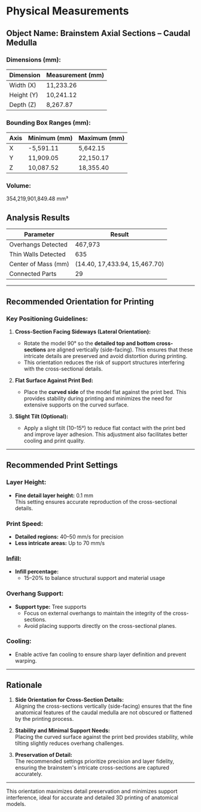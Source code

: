 
# Physical Measurements

## Object Name: Brainstem Axial Sections – Caudal Medulla

### Dimensions (mm):
| Dimension  | Measurement (mm) |
|------------|------------------|
| Width (X)  | 11,233.26        |
| Height (Y) | 10,241.12        |
| Depth (Z)  | 8,267.87         |

### Bounding Box Ranges (mm):
| Axis | Minimum (mm) | Maximum (mm) |
|------|--------------|--------------|
| X    | -5,591.11    | 5,642.15     |
| Y    | 11,909.05    | 22,150.17    |
| Z    | 10,087.52    | 18,355.40    |

### Volume:
354,219,901,849.48 mm³

## Analysis Results

| Parameter           | Result                        |
|---------------------|-------------------------------|
| Overhangs Detected  | 467,973                       |
| Thin Walls Detected | 635                           |
| Center of Mass (mm) | (14.40, 17,433.94, 15,467.70) |
| Connected Parts     | 29                            |

---

## Recommended Orientation for Printing

### Key Positioning Guidelines:
1. **Cross-Section Facing Sideways (Lateral Orientation):**
   - Rotate the model 90° so the **detailed top and bottom cross-sections** are aligned vertically (side-facing). This ensures that these intricate details are preserved and avoid distortion during printing.
   - This orientation reduces the risk of support structures interfering with the cross-sectional details.

2. **Flat Surface Against Print Bed:**
   - Place the **curved side** of the model flat against the print bed. This provides stability during printing and minimizes the need for extensive supports on the curved surface.

3. **Slight Tilt (Optional):**
   - Apply a slight tilt (10–15°) to reduce flat contact with the print bed and improve layer adhesion. This adjustment also facilitates better cooling and print quality.

---

## Recommended Print Settings

### Layer Height:
- **Fine detail layer height:** 0.1 mm  
  This setting ensures accurate reproduction of the cross-sectional details.

### Print Speed:
- **Detailed regions:** 40–50 mm/s for precision  
- **Less intricate areas:** Up to 70 mm/s  

### Infill:
- **Infill percentage:**  
  - 15–20% to balance structural support and material usage  

### Overhang Support:
- **Support type:** Tree supports  
  - Focus on external overhangs to maintain the integrity of the cross-sections.  
  - Avoid placing supports directly on the cross-sectional planes.

### Cooling:
- Enable active fan cooling to ensure sharp layer definition and prevent warping.

---

## Rationale

1. **Side Orientation for Cross-Section Details:**  
   Aligning the cross-sections vertically (side-facing) ensures that the fine anatomical features of the caudal medulla are not obscured or flattened by the printing process.

2. **Stability and Minimal Support Needs:**  
   Placing the curved surface against the print bed provides stability, while tilting slightly reduces overhang challenges.

3. **Preservation of Detail:**  
   The recommended settings prioritize precision and layer fidelity, ensuring the brainstem's intricate cross-sections are captured accurately.

--- 

This orientation maximizes detail preservation and minimizes support interference, ideal for accurate and detailed 3D printing of anatomical models.
